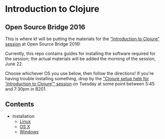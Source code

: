 # Introduction to Clojure
## Open Source Bridge 2016

This is where kf will be putting the materials for the ["Introduction to Clojure" session](http://opensourcebridge.org/sessions/1809) at Open Source Bridge 2016!

Currently, this repo contains guides for installing the software required for the session; the actual materials will be added the morning of the session, June 22.

Choose whichever OS you use below, then follow the directions! If you're having trouble installing something, drop by the ["Clojure setup help for 'Introduction to Clojure'" session](http://opensourcebridge.org/sessions/1925) on Tuesday at some point between 5:45 and 7:30pm in B201.

## Contents
* Installation
  * [Linux](installation/linux.md)
  * [OS X](installation/os-x.md)
  * [Windows](installation/windows.md)
